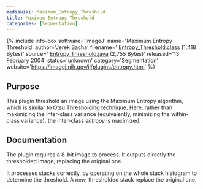 ```yaml
---
mediawiki: Maximum_Entropy_Threshold
title: Maximum Entropy Threshold
categories: [Segmentation]
---
```


{% include info-box software='ImageJ' name='Maximum Entropy Threshold' author='Jerek Sacha' filename=' [Entropy\_Threshold.class](https://imagej.nih.gov/ij/plugins/download/Entropy_Threshold.class) (1,418 Bytes)' source=' [Entropy\_Threshold.java](https://imagej.nih.gov/ij/plugins/download/Entropy_Threshold.java) (2,755 Bytes)' released='13 February 2004' status='unknown' category='Segmentation' website='https://imagej.nih.gov/ij/plugins/entropy.html' %}

## Purpose

This plugin threshold an image using the Maximum Entropy algorithm, which is similar to [Otsu Thresholding](Otsu_Thresholding) technique. Here, rather than maximizing the inter-class variance (equivalently, minimizing the within-class variance), the inter-class *entropy* is maximized.

## Documentation

The plugin requires a 8-bit image to process. It outputs directly the thresholded image, replacing the original one.

It processes stacks correctly, by operating on the whole stack histogram to determine the threshold. A new, thresholded stack replace the original one.

 
